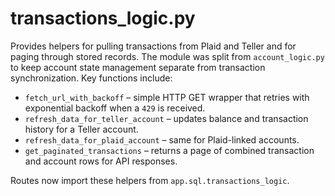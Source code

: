 # transactions_logic.py

Provides helpers for pulling transactions from Plaid and Teller and for
paging through stored records. The module was split from
`account_logic.py` to keep account state management separate from
transaction synchronization. Key functions include:

- `fetch_url_with_backoff` – simple HTTP GET wrapper that retries with
  exponential backoff when a `429` is received.
- `refresh_data_for_teller_account` – updates balance and transaction
  history for a Teller account.
- `refresh_data_for_plaid_account` – same for Plaid-linked accounts.
- `get_paginated_transactions` – returns a page of combined transaction
  and account rows for API responses.

Routes now import these helpers from `app.sql.transactions_logic`.

